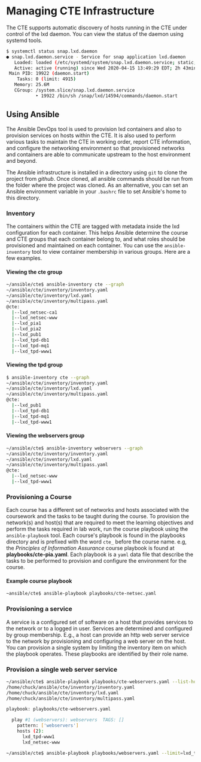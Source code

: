 # Managing CTE Infrastructure

The CTE supports automatic discovery of hosts running in the CTE under control of the lxd daemon.  You can view the status of the daemon using systemd tools.

```bash
$ systemctl status snap.lxd.daemon
● snap.lxd.daemon.service - Service for snap application lxd.daemon
   Loaded: loaded (/etc/systemd/system/snap.lxd.daemon.service; static; vendor preset: enabled)
   Active: active (running) since Wed 2020-04-15 13:49:29 EDT; 2h 43min ago
 Main PID: 19922 (daemon.start)
    Tasks: 0 (limit: 4915)
   Memory: 25.6M
   CGroup: /system.slice/snap.lxd.daemon.service
           ‣ 19922 /bin/sh /snap/lxd/14594/commands/daemon.start
```

## Using Ansible

The Ansible DevOps tool is used to provision lxd containers and also to provision services on hosts within the CTE.  It is also used to perform various tasks to maintain the CTE in working order, report CTE information, and configure the networking environment so that provisioned networks and containers are able to communicate upstream to the host environment and beyond.

The Ansible infrastructure is installed in a directory using `git` to clone the project from *github*.  Once cloned, all ansible commands should be run from the folder where the project was cloned.  As an alternative, you can set an Ansible environment variable in your `.bashrc` file to set Ansible's home to this directory.

### Inventory

The containers within the CTE are tagged with metadata inside the lxd configuration for each container.  This helps Ansible determine the course and CTE groups that each container belong to, and what roles should be provisioned and maintained on each container.  You can use the `ansible-inventory` tool to view container membership in various groups.  Here are a few examples.

#### Viewing the cte group

```bash
~/ansible/cte$ ansible-inventory cte --graph
~/ansible/cte/inventory/inventory.yaml
~/ansible/cte/inventory/lxd.yaml
~/ansible/cte/inventory/multipass.yaml
@cte:
  |--lxd_netsec-ca1
  |--lxd_netsec-www
  |--lxd_pia1
  |--lxd_pia2
  |--lxd_pub1
  |--lxd_tpd-db1
  |--lxd_tpd-mq1
  |--lxd_tpd-www1
```

#### Viewing the tpd group

```bash
$ ansible-inventory cte --graph
~/ansible/cte/inventory/inventory.yaml
~/ansible/cte/inventory/lxd.yaml
~/ansible/cte/inventory/multipass.yaml
@cte:
  |--lxd_pub1
  |--lxd_tpd-db1
  |--lxd_tpd-mq1
  |--lxd_tpd-www1
```

#### Viewing the webservers group

```bash
~/ansible/cte$ ansible-inventory webservers --graph
~/ansible/cte/inventory/inventory.yaml
~/ansible/cte/inventory/lxd.yaml
~/ansible/cte/inventory/multipass.yaml
@cte:
  |--lxd_netsec-www
  |--lxd_tpd-www1
```

### Provisioning a Course

Each course has a different set of networks and hosts associated with the coursework and the tasks to be taught during the course.  To provision the network(s) and host(s) that are required to meet the learning objectives and perform the tasks required in lab work, run the course playbook using the `ansible-playbook` tool.  Each course's playbook is found in the playbooks directory and is prefixed with the word `cte_` before the course name.  e.g, the *Principles of Information Assurance* course playbook is found at **playbooks/cte-pia.yaml**.  Each playbook is a `yaml` data file that describe the tasks to be performed to provision and configure the environment for the course.

#### Example course playbook

```bash
~ansible/cte$ ansible-playbook playbooks/cte-netsec.yaml
```

### Provisioning a service

A service is a configured set of software on a host that provides services to the network or to a logged in user.  Services are determined and configured by group membership.  E.g., a host can provide an http web server service to the network by provisioning and configuring a web server on the host.  You can provision a single system by limiting the inventory item on which the playbook operates.  These playbooks are identified by their role name.

### Provision a single web server service

```bash
~/ansible/cte$ ansible-playbook playbooks/cte-webservers.yaml --list-hosts
/home/chuck/ansible/cte/inventory/inventory.yaml
/home/chuck/ansible/cte/inventory/lxd.yaml
/home/chuck/ansible/cte/inventory/multipass.yaml

playbook: playbooks/cte-webservers.yaml

  play #1 (webservers): webservers	TAGS: []
    pattern: ['webservers']
    hosts (2):
      lxd_tpd-www1
      lxd_netsec-www

~/ansible/cte$ ansible-playbook playbooks/webservers.yaml --limit=lxd_tpd-www1
```
